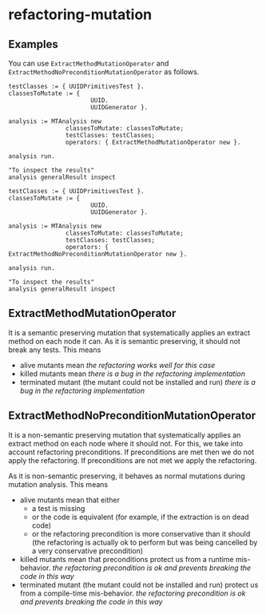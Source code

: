 # refactoring-mutation

## Examples

You can use `ExtractMethodMutationOperator` and `ExtractMethodNoPreconditionMutationOperator` as follows.

```smalltalk
testClasses := { UUIDPrimitivesTest }.
classesToMutate := {
	                   UUID.
	                   UUIDGenerator }.

analysis := MTAnalysis new
	            classesToMutate: classesToMutate;
	            testClasses: testClasses;
	            operators: { ExtractMethodMutationOperator new }.

analysis run.

"To inspect the results"
analysis generalResult inspect
```

```smalltalk
testClasses := { UUIDPrimitivesTest }.
classesToMutate := {
	                   UUID.
	                   UUIDGenerator }.

analysis := MTAnalysis new
	            classesToMutate: classesToMutate;
	            testClasses: testClasses;
	            operators: { ExtractMethodNoPreconditionMutationOperator new }.

analysis run.

"To inspect the results"
analysis generalResult inspect
```

## ExtractMethodMutationOperator
It is a semantic preserving mutation that systematically applies an extract method on each node it can.
As it is semantic preserving, it should not break any tests.
This means
 - alive mutants mean *the refactoring works well for this case*
 - killed mutants mean *there is a bug in the refactoring implementation*
 - terminated mutant (the mutant could not be installed and run) *there is a bug in the refactoring implementation*


## ExtractMethodNoPreconditionMutationOperator
It is a non-semantic preserving mutation that systematically applies an extract method on each node where it should not.
For this, we take into account refactoring preconditions.
If preconditions are met then we do not apply the refactoring.
If preconditions are not met we apply the refactoring.

As it is non-semantic preserving, it behaves as normal mutations during mutation analysis.
This means
 - alive mutants mean that either
    - a test is missing
    - or the code is equivalent (for example, if the extraction is on dead code)
    - or the refactoring precondition is more conservative than it should (the refactoring is actually ok to perform but was being cancelled by a very conservative precondition)
 - killed mutants mean that preconditions protect us from a runtime mis-behavior. *the refactoring precondition is ok and prevents breaking the code in this way*
 - terminated mutant (the mutant could not be installed and run) protect us from a compile-time mis-behavior. *the refactoring precondition is ok and prevents breaking the code in this way*

